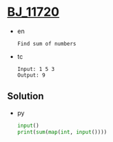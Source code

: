# [BJ_11720](https://acmicpc.net/problem/11720)

* en

  ```en
  Find sum of numbers
  ```

* tc

  ```tc
  Input: 1 5 3
  Output: 9
  ```

## Solution

* py

  ```py
  input()
  print(sum(map(int, input())))
  ```

